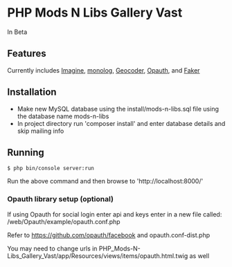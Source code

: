 # PHP Mods N Libs Gallery Vast

In Beta

## Features
Currently includes [Imagine](https://github.com/avalanche123/Imagine "Title"), [monolog](https://github.com/Seldaek/monolog "Title"), [Geocoder](https://github.com/geocoder-php/Geocoder "Title"), [Opauth](https://github.com/opauth/opauth "Title"), and [Faker](https://github.com/fzaninotto/Faker "Title")

## Installation
- Make new MySQL database using the install/mods-n-libs.sql file using the database name mods-n-libs
- In project directory run 'composer install' and enter database details and skip mailing info

## Running

    $ php bin/console server:run

Run the above command and then browse to 'http://localhost:8000/'

### Opauth library setup (optional)
If using Opauth for social login enter api and keys enter in a new file called:
/web/Opauth/example/opauth.conf.php

Refer to https://github.com/opauth/facebook and opauth.conf-dist.php

You may need to change urls in PHP_Mods-N-Libs_Gallery_Vast/app/Resources/views/items/opauth.html.twig as well